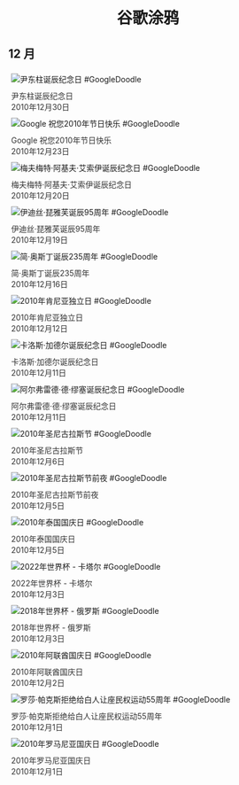 
<h1 align="center"> 谷歌涂鸦 </h1>




## 12 月

<div class="image">


<img src="" alt="尹东柱诞辰纪念日 #GoogleDoodle" style="margin: 5px"/>
<div class="info" style="font-size: 14px; color:#333333; margin:5px"><div class="title">尹东柱诞辰纪念日</div><div class="date">2010年12月30日</div></div>

<img src="" alt="Google 祝您2010年节日快乐 #GoogleDoodle" style="margin: 5px"/>
<div class="info" style="font-size: 14px; color:#333333; margin:5px"><div class="title">Google 祝您2010年节日快乐</div><div class="date">2010年12月23日</div></div>

<img src="" alt="梅夫梅特·阿基夫·艾索伊诞辰纪念日 #GoogleDoodle" style="margin: 5px"/>
<div class="info" style="font-size: 14px; color:#333333; margin:5px"><div class="title">梅夫梅特·阿基夫·艾索伊诞辰纪念日</div><div class="date">2010年12月20日</div></div>

<img src="" alt="伊迪丝·琵雅芙诞辰95周年 #GoogleDoodle" style="margin: 5px"/>
<div class="info" style="font-size: 14px; color:#333333; margin:5px"><div class="title">伊迪丝·琵雅芙诞辰95周年</div><div class="date">2010年12月19日</div></div>

<img src="" alt="简·奥斯丁诞辰235周年 #GoogleDoodle" style="margin: 5px"/>
<div class="info" style="font-size: 14px; color:#333333; margin:5px"><div class="title">简·奥斯丁诞辰235周年</div><div class="date">2010年12月16日</div></div>

<img src="" alt="2010年肯尼亚独立日 #GoogleDoodle" style="margin: 5px"/>
<div class="info" style="font-size: 14px; color:#333333; margin:5px"><div class="title">2010年肯尼亚独立日</div><div class="date">2010年12月12日</div></div>

<img src="" alt="卡洛斯·加德尔诞辰纪念日 #GoogleDoodle" style="margin: 5px"/>
<div class="info" style="font-size: 14px; color:#333333; margin:5px"><div class="title">卡洛斯·加德尔诞辰纪念日</div><div class="date">2010年12月11日</div></div>

<img src="" alt="阿尔弗雷德·德·缪塞诞辰纪念日 #GoogleDoodle" style="margin: 5px"/>
<div class="info" style="font-size: 14px; color:#333333; margin:5px"><div class="title">阿尔弗雷德·德·缪塞诞辰纪念日</div><div class="date">2010年12月11日</div></div>

<img src="" alt="2010年圣尼古拉斯节 #GoogleDoodle" style="margin: 5px"/>
<div class="info" style="font-size: 14px; color:#333333; margin:5px"><div class="title">2010年圣尼古拉斯节</div><div class="date">2010年12月6日</div></div>

<img src="" alt="2010年圣尼古拉斯节前夜 #GoogleDoodle" style="margin: 5px"/>
<div class="info" style="font-size: 14px; color:#333333; margin:5px"><div class="title">2010年圣尼古拉斯节前夜</div><div class="date">2010年12月5日</div></div>

<img src="" alt="2010年泰国国庆日 #GoogleDoodle" style="margin: 5px"/>
<div class="info" style="font-size: 14px; color:#333333; margin:5px"><div class="title">2010年泰国国庆日</div><div class="date">2010年12月5日</div></div>

<img src="" alt="2022年世界杯 - 卡塔尔 #GoogleDoodle" style="margin: 5px"/>
<div class="info" style="font-size: 14px; color:#333333; margin:5px"><div class="title">2022年世界杯 - 卡塔尔</div><div class="date">2010年12月3日</div></div>

<img src="" alt="2018年世界杯 - 俄罗斯 #GoogleDoodle" style="margin: 5px"/>
<div class="info" style="font-size: 14px; color:#333333; margin:5px"><div class="title">2018年世界杯 - 俄罗斯</div><div class="date">2010年12月3日</div></div>

<img src="" alt="2010年阿联酋国庆日 #GoogleDoodle" style="margin: 5px"/>
<div class="info" style="font-size: 14px; color:#333333; margin:5px"><div class="title">2010年阿联酋国庆日</div><div class="date">2010年12月2日</div></div>

<img src="" alt="罗莎·帕克斯拒绝给白人让座民权运动55周年 #GoogleDoodle" style="margin: 5px"/>
<div class="info" style="font-size: 14px; color:#333333; margin:5px"><div class="title">罗莎·帕克斯拒绝给白人让座民权运动55周年</div><div class="date">2010年12月1日</div></div>

<img src="" alt="2010年罗马尼亚国庆日 #GoogleDoodle" style="margin: 5px"/>
<div class="info" style="font-size: 14px; color:#333333; margin:5px"><div class="title">2010年罗马尼亚国庆日</div><div class="date">2010年12月1日</div></div>

</div>








